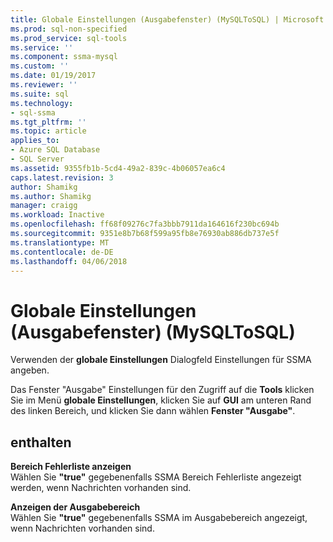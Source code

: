 ```yaml
---
title: Globale Einstellungen (Ausgabefenster) (MySQLToSQL) | Microsoft Docs
ms.prod: sql-non-specified
ms.prod_service: sql-tools
ms.service: ''
ms.component: ssma-mysql
ms.custom: ''
ms.date: 01/19/2017
ms.reviewer: ''
ms.suite: sql
ms.technology:
- sql-ssma
ms.tgt_pltfrm: ''
ms.topic: article
applies_to:
- Azure SQL Database
- SQL Server
ms.assetid: 9355fb1b-5cd4-49a2-839c-4b06057ea6c4
caps.latest.revision: 3
author: Shamikg
ms.author: Shamikg
manager: craigg
ms.workload: Inactive
ms.openlocfilehash: ff68f09276c7fa3bbb7911da164616f230bc694b
ms.sourcegitcommit: 9351e8b7b68f599a95fb8e76930ab886db737e5f
ms.translationtype: MT
ms.contentlocale: de-DE
ms.lasthandoff: 04/06/2018
---
```

# <a name="global-settings-output-window-mysqltosql"></a>Globale Einstellungen (Ausgabefenster) (MySQLToSQL)
Verwenden der **globale Einstellungen** Dialogfeld Einstellungen für SSMA angeben.  
  
Das Fenster "Ausgabe" Einstellungen für den Zugriff auf die **Tools** klicken Sie im Menü **globale Einstellungen**, klicken Sie auf **GUI** am unteren Rand des linken Bereich, und klicken Sie dann wählen **Fenster "Ausgabe"**.  
  
## <a name="options"></a>enthalten  
**Bereich Fehlerliste anzeigen**  
Wählen Sie **"true"** gegebenenfalls SSMA Bereich Fehlerliste angezeigt werden, wenn Nachrichten vorhanden sind.  
  
**Anzeigen der Ausgabebereich**  
Wählen Sie **"true"** gegebenenfalls SSMA im Ausgabebereich angezeigt, wenn Nachrichten vorhanden sind.  
  
